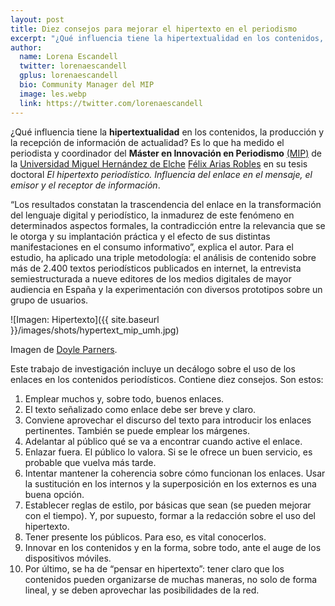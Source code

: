 ```yaml
---
layout: post
title: Diez consejos para mejorar el hipertexto en el periodismo 
excerpt: "¿Qué influencia tiene la hipertextualidad en los contenidos, la producción y la recepción de información de actualidad? Es lo que ha medido el periodista y coordinador del Máster en Innovación en Periodismo (MIP) de la Universidad Miguel Hernández de Elche, Félix Arias Robles, en su tesis doctoral El hipertexto periodístico. Influencia del enlace en el mensaje, el emisor y el receptor de información."
author:
  name: Lorena Escandell
  twitter: lorenaescandell
  gplus: lorenaescandell 
  bio: Community Manager del MIP
  image: les.webp
  link: https://twitter.com/lorenaescandell
---
```

¿Qué influencia tiene la **hipertextualidad** en los contenidos, la producción y la recepción de información de actualidad? Es lo que ha medido el periodista y coordinador del **Máster en Innovación en Periodismo** [(MIP)](http://mip.umh.es) de la [Universidad Miguel Hernández de Elche](http://www.umh.es) [Félix Arias Robles](https://twitter.com/flxarias) en su tesis doctoral _El hipertexto periodístico. Influencia del enlace en el mensaje, el emisor y el receptor de información_.

“Los resultados constatan la trascendencia del enlace en la transformación del lenguaje digital y periodístico, la inmadurez de este fenómeno en determinados aspectos formales, la contradicción entre la relevancia que se le otorga y su implantación práctica y el efecto de sus distintas manifestaciones en el consumo informativo”, explica el autor. Para el estudio, ha aplicado una triple metodología: el análisis de contenido sobre más de 2.400 textos periodísticos publicados en internet, la entrevista semiestructurada a nueve editores de los medios digitales de mayor audiencia en España y la experimentación con diversos prototipos sobre un grupo de usuarios. 

![Imagen: Hipertexto]({{ site.baseurl }}/images/shots/hypertext_mip_umh.jpg)

Imagen de [Doyle Parners](http://www.doylepartners.com/project/hypertext#about).

Este trabajo de investigación incluye un decálogo sobre el uso de los enlaces en los contenidos periodísticos. Contiene diez consejos. Son estos: 

1.	Emplear muchos y, sobre todo, buenos enlaces.
2.	El texto señalizado como enlace debe ser breve y claro.
3.	Conviene aprovechar el discurso del texto para introducir los enlaces pertinentes. También se puede emplear los márgenes.
4.	Adelantar al público qué se va a encontrar cuando active el enlace.
5.	Enlazar fuera. El público lo valora. Si se le ofrece un buen servicio, es probable que vuelva más tarde. 
6.	Intentar mantener la coherencia sobre cómo funcionan los enlaces. Usar la sustitución en los internos y la superposición en los externos es una buena opción.
7.	Establecer reglas de estilo, por básicas que sean (se pueden mejorar con el tiempo). Y, por supuesto, formar a la redacción sobre el uso del hipertexto. 
8.	Tener presente los públicos. Para eso, es vital conocerlos.
9.	Innovar en los contenidos y en la forma, sobre todo, ante el auge de los dispositivos móviles.
10.	Por último, se ha de “pensar en hipertexto”: tener claro que los contenidos pueden organizarse de muchas maneras, no solo de forma lineal, y se deben aprovechar las posibilidades de la red.
